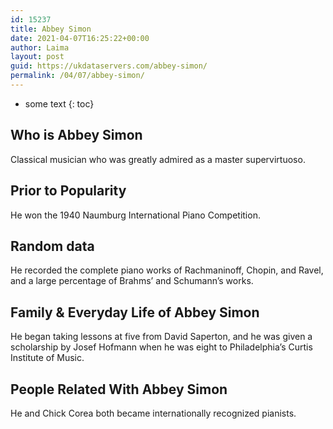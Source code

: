 ```yaml
---
id: 15237
title: Abbey Simon
date: 2021-04-07T16:25:22+00:00
author: Laima
layout: post
guid: https://ukdataservers.com/abbey-simon/
permalink: /04/07/abbey-simon/
---
```


* some text
{: toc}


## Who is Abbey Simon
                  
                  
                  
Classical musician who was greatly admired as a master supervirtuoso.
                  
              
            
              
            
                
                
                
## Prior to Popularity
                  
                  
                  
He won the 1940 Naumburg International Piano Competition.
                  
              
            
              
            
                
                
                
## Random data
                  
                  
                  
He recorded the complete piano works of Rachmaninoff, Chopin, and Ravel, and a large percentage of Brahms&#8217; and Schumann&#8217;s works.
                  
              
            
              
            
                
                
                
## Family & Everyday Life of Abbey Simon
                  
                  
                  
He began taking lessons at five from David Saperton, and he was given a scholarship by Josef Hofmann when he was eight to Philadelphia&#8217;s Curtis Institute of Music.
                  
              
            
              
            
                
                
                
## People Related With Abbey Simon
                  
                  
                  
He and Chick Corea both became internationally recognized pianists.
                  
              
            
              
            
                
              
            
              
              
            
            
              
            
          
          
          